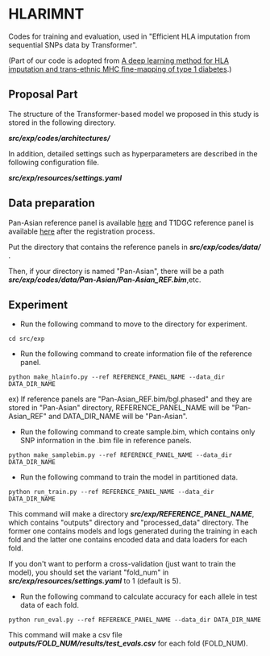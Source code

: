 # HLARIMNT
Codes for training and evaluation, used in "Efficient HLA imputation from sequential SNPs data by Transformer".

(Part of our code is adopted from [A deep learning method for HLA imputation and
trans-ethnic MHC fine-mapping of type 1 diabetes](https://github.com/tatsuhikonaito/DEEP-HLA).)

## Proposal Part
The structure of the Transformer-based model we proposed in this study is stored in the following directory.  

***src/exp/codes/architectures/***

In addition, detailed settings such as hyperparameters are described in the following configuration file.

***src/exp/resources/settings.yaml***

## Data preparation
Pan-Asian reference panel is available [here](http://software.broadinstitute.org/mpg/snp2hla/) and T1DGC reference panel is available [here](https://repository.niddk.nih.gov/studies/t1dgc/) after the registration process.

Put the directory that contains the reference panels in ***src/exp/codes/data/*** .

Then, if your directory is named "Pan-Asian", there will be a path ***src/exp/codes/data/Pan-Asian/Pan-Asian_REF.bim***,etc.

## Experiment
- Run the following command to move to the directory for experiment.
```
cd src/exp
```
- Run the following command to create information file of the reference panel.
```
python make_hlainfo.py --ref REFERENCE_PANEL_NAME --data_dir DATA_DIR_NAME
```
ex) If reference panels are "Pan-Asian_REF.bim/bgl.phased" and they are stored in "Pan-Asian" directory, REFERENCE_PANEL_NAME will be "Pan-Asian_REF" and DATA_DIR_NAME will be "Pan-Asian".

- Run the following command to create sample.bim, which contains only SNP information in the .bim file in reference panels.
```
python make_samplebim.py --ref REFERENCE_PANEL_NAME --data_dir DATA_DIR_NAME
```

- Run the following command to train the model in partitioned data.
```
python run_train.py --ref REFERENCE_PANEL_NAME --data_dir DATA_DIR_NAME
```
This command will make a directory ***src/exp/REFERENCE_PANEL_NAME***, which contains "outputs" directory and "processed_data" directory. The former one contains models and logs generated during the training in each fold and the latter one contains encoded data and data loaders for each fold.

If you don't want to perform a cross-validation (just want to train the model), you should set the variant "fold_num" in ***src/exp/resources/settings.yaml*** to 1 (default is 5).

- Run the following command to calculate accuracy for each allele in test data of each fold.
```
python run_eval.py --ref REFERENCE_PANEL_NAME --data_dir DATA_DIR_NAME
```
This command will make a csv file ***outputs/FOLD_NUM/results/test_evals.csv*** for each fold (FOLD_NUM).
